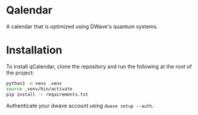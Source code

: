 # Qalendar

A calendar that is optimized using DWave's quantum systems.

# Installation

To install qCalendar, clone the repository and run the following at the root of the project:

```bash
python3 -m venv .venv
source .venv/bin/activate
pip install -r requirements.txt
```

Authenticate your dwave account using `dwave setup --auth`.
